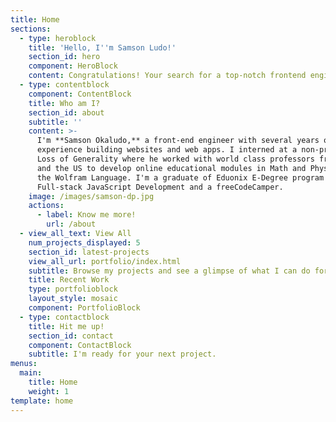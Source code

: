 ```yaml
---
title: Home
sections:
  - type: heroblock
    title: 'Hello, I''m Samson Ludo!'
    section_id: hero
    component: HeroBlock
    content: Congratulations! Your search for a top-notch frontend engineer just ended.
  - type: contentblock
    component: ContentBlock
    title: Who am I?
    section_id: about
    subtitle: ''
    content: >-
      I'm **Samson Okaludo,** a front-end engineer with several years of
      experience building websites and web apps. I interned at a non-profit,
      Loss of Generality where he worked with world class professors from Canada
      and the US to develop online educational modules in Math and Physics using
      the Wolfram Language. I'm a graduate of Eduonix E-Degree program in
      Full-stack JavaScript Development and a freeCodeCamper.
    image: /images/samson-dp.jpg
    actions:
      - label: Know me more!
        url: /about
  - view_all_text: View All
    num_projects_displayed: 5
    section_id: latest-projects
    view_all_url: portfolio/index.html
    subtitle: Browse my projects and see a glimpse of what I can do for you.
    title: Recent Work
    type: portfolioblock
    layout_style: mosaic
    component: PortfolioBlock
  - type: contactblock
    title: Hit me up!
    section_id: contact
    component: ContactBlock
    subtitle: I'm ready for your next project.
menus:
  main:
    title: Home
    weight: 1
template: home
---
```

